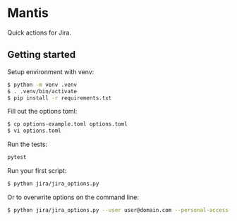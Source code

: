 # Mantis

Quick actions for Jira.

## Getting started

Setup environment with venv:

```sh
$ python -m venv .venv
$ . .venv/bin/activate
$ pip install -r requirements.txt
```

Fill out the options toml:

```sh
$ cp options-example.toml options.toml
$ vi options.toml
```

Run the tests:

```sh
pytest
```

Run your first script:

```sh
$ python jira/jira_options.py
```

Or to overwrite options on the command line:

```sh
$ python jira/jira_options.py --user user@domain.com --personal-access-token $JIRA_TOKEN --jira-url=https://account.atlassian.net
```
